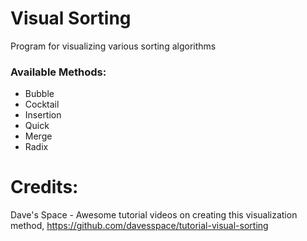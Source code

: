 # Visual Sorting
 Program for visualizing various sorting algorithms
 
 ### Available Methods:
 - Bubble
 - Cocktail
 - Insertion
 - Quick
 - Merge
 - Radix

# Credits:  
Dave's Space - Awesome tutorial videos on creating this visualization method, https://github.com/davesspace/tutorial-visual-sorting
